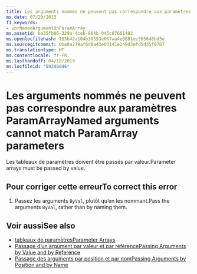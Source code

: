 ```yaml
---
title: Les arguments nommés ne peuvent pas correspondre aux paramètres ParamArray
ms.date: 07/20/2015
f1_keywords:
- vbrNamedArgumentOnParamArray
ms.assetid: ba35fb86-329a-4ceb-864b-045c07661482
ms.openlocfilehash: 155b42a104b30553e067aa4e0681ec565640bd5e
ms.sourcegitcommit: 0be8a279af6d8a43e03141e349d3efd5d35f8767
ms.translationtype: HT
ms.contentlocale: fr-FR
ms.lasthandoff: 04/18/2019
ms.locfileid: "59340046"
---
```

# <a name="named-arguments-cannot-match-paramarray-parameters"></a><span data-ttu-id="437ef-102">Les arguments nommés ne peuvent pas correspondre aux paramètres ParamArray</span><span class="sxs-lookup"><span data-stu-id="437ef-102">Named arguments cannot match ParamArray parameters</span></span>
<span data-ttu-id="437ef-103">Les tableaux de paramètres doivent être passés par valeur.</span><span class="sxs-lookup"><span data-stu-id="437ef-103">Parameter arrays must be passed by value.</span></span>  
  
## <a name="to-correct-this-error"></a><span data-ttu-id="437ef-104">Pour corriger cette erreur</span><span class="sxs-lookup"><span data-stu-id="437ef-104">To correct this error</span></span>  
  
1. <span data-ttu-id="437ef-105">Passez les arguments `ByVal`, plutôt qu’en les nommant.</span><span class="sxs-lookup"><span data-stu-id="437ef-105">Pass the arguments `ByVal`, rather than by naming them.</span></span>  
  
## <a name="see-also"></a><span data-ttu-id="437ef-106">Voir aussi</span><span class="sxs-lookup"><span data-stu-id="437ef-106">See also</span></span>

- [<span data-ttu-id="437ef-107">tableaux de paramètres</span><span class="sxs-lookup"><span data-stu-id="437ef-107">Parameter Arrays</span></span>](../../visual-basic/programming-guide/language-features/procedures/parameter-arrays.md)
- [<span data-ttu-id="437ef-108">Passage d’un argument par valeur et par référence</span><span class="sxs-lookup"><span data-stu-id="437ef-108">Passing Arguments by Value and by Reference</span></span>](../../visual-basic/programming-guide/language-features/procedures/passing-arguments-by-value-and-by-reference.md)
- [<span data-ttu-id="437ef-109">Passage des arguments par position et par nom</span><span class="sxs-lookup"><span data-stu-id="437ef-109">Passing Arguments by Position and by Name</span></span>](../../visual-basic/programming-guide/language-features/procedures/passing-arguments-by-position-and-by-name.md)
